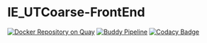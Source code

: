 # IE_UTCoarse-FrontEnd

[![Docker Repository on Quay](https://quay.io/repository/gsoosk/joboonja_front/status "Docker Repository on Quay")](https://quay.io/repository/gsoosk/joboonja_front)
[![Buddy Pipeline](https://app.buddy.works/joboonjafront/ie-utcourse-frontend/pipelines/pipeline/190862/badge.svg?token=0ce482205a25c4ad1e120ae5b6e1429289f18ab813a377066c3d9c7b879c4538 "buddy pipeline")](https://app.buddy.works/joboonjafront/ie-utcourse-frontend/pipelines/pipeline/190862)
[![Codacy Badge](https://api.codacy.com/project/badge/Grade/fe9aaabf6dbd4382909d1cac65751392)](https://www.codacy.com?utm_source=github.com&amp;utm_medium=referral&amp;utm_content=gsoosk/IE_UTCourse_Frontend&amp;utm_campaign=Badge_Grade)
